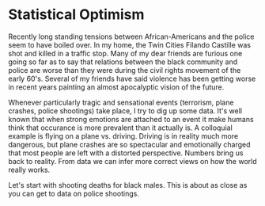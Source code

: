Statistical Optimism
====================

Recently long standing tensions between African-Americans and the police seem to have boiled over. In my home, the Twin Cities Filando Castille was shot and killed in a traffic stop. Many of my dear friends are furious one going so far as to say that relations between the black community and police are worse than they were during the civil rights movement of the early 60's. Several of my friends have said violence has been getting worse in recent years painting an almost apocalyptic vision of the future.

Whenever particularly tragic and sensational events (terrorism, plane crashes, police shootings) take place, I try to dig up some data. It's well known that when strong emotions are attached to an event it make humans think that occurance is more prevalent than it actually is. A colloquial example is flying on a plane vs. driving. Driving is in reality much more dangerous, but plane crashes are so spectacular and emotionally charged that most people are left with a distorted perspective. Numbers bring us back to reality. From data we can infer more correct views on how the world really works.

Let's start with shooting deaths for black males. This is about as close as you can get to data on police shootings.